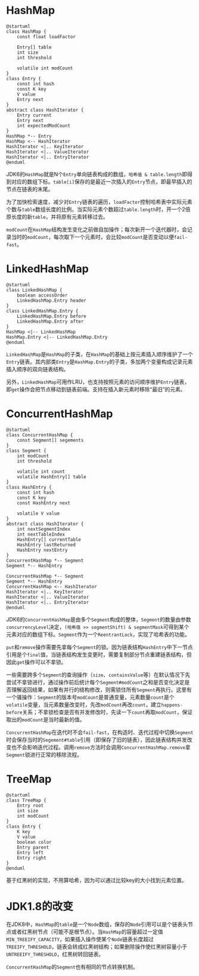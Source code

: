 # HashMap
```plantuml
@startuml
class HashMap {
    const float loadFactor

    Entry[] table
    int size
    int threshold

    volatile int modCount
}
class Entry {
    const int hash
    const K key
    V value
    Entry next
}
abstract class HashIterator {
    Entry current
    Entry next
    int expectedModCount
}
HashMap *-- Entry
HashMap <-- HashIterator
HashIterator <|.. KeyIterator
HashIterator <|.. ValueIterator
HashIterator <|.. EntryIterator
@enduml
```
JDK6的`HashMap`就是N个`Entry`单向链表构成的数组，`哈希值 & table.length`即得到对应的数组下标。`table[i]`保存的是最近一次插入的`Entry`节点，即最早插入的节点在链表的末尾。

为了加快检索速度，减少对`Entry`链表的遍历，`loadFactor`控制哈希表中实际元素个数与`table`数组长度的比例。当实际元素个数超过`table.length`时，开一个2倍原长度的新`table`，并将原有元素转移过去。

`modCount`在`HashMap`结构发生变化之前做自加操作；每次新开一个迭代器时，会记录当时的`modCount`，每次取下一个元素时，会比较`modCount`是否变动以便`fail-fast`。


# LinkedHashMap
```plantuml
@startuml
class LinkedHashMap {
    boolean accessOrder
    LinkedHashMap.Entry header
}
class LinkedHashMap.Entry {
    LinkedHashMap.Entry before
    LinkedHashMap.Entry after
}
HashMap <|-- LinkedHashMap
HashMap.Entry <|-- LinkedHashMap.Entry
@enduml
```
`LinkedHashMap`是`HashMap`的子类，在`HashMap`的基础上按元素插入顺序维护了一个`Entry`链表。其内部类`Entry`是`HashMap.Entry`的子类，多加两个变量构成记录元素插入顺序的双向链表结构。

另外，`LinkedHashMap`可用作LRU，也支持按照元素的访问顺序维护`Entry`链表，即`get`操作会把节点移动到链表前端。支持在插入新元素时移除“最旧”的元素。


# ConcurrentHashMap
```plantuml
@startuml
class ConcurrentHashMap {
    const Segment[] segements
}
class Segment {
    int modCount
    int threshold

    volatile int count
    volatile HashEntry[] table
}
class HashEntry {
    const int hash
    const K key
    const HashEntry next

    volatile V value
}
abstract class HashIterator {
    int nextSegmentIndex
    int nextTableIndex
    HashEntry[] currentTable
    HashEntry lastReturned
    HashEntry nextEntry
}
ConcurrentHashMap *-- Segment
Segment *-- HashEntry

ConcurrentHashMap *-- Segment
Segment *-- HashEntry
ConcurrentHashMap <-- HashIterator
HashIterator <|.. KeyIterator
HashIterator <|.. ValueIterator
HashIterator <|.. EntryIterator
@enduml
```
JDK6的`ConcurrentHashMap`是由多个`Segment`构成的整体，`Segment`的数量由参数`concurrencyLevel`决定，`(哈希值 >> segmentShift) & segmentMask`可得到某个元素对应的数组下标。`Segment`作为一个`ReentrantLock`，实现了哈希表的功能。

`put`和`remove`操作需要先拿每个`Segment`的锁。因为链表结构`HashEntry`中下一节点引用是个`final`值，当链表结构发生变更时，需要复制部分节点重建链表结构，但因此`get`操作可以不拿锁。

一些需要跨多个`Segment`的查询操作（`size`、`containsValue`等）在默认情况下先尝试不拿锁进行，通过操作前后统计每个`Segment#modCount`之和是否变化决定是否理解返回结果，如果有并行的结构修改，则需锁住所有`Segment`再执行。这里有一个骚操作：`Segment`的版本号`modCount`是普通变量，元素数量`count`是个`volatile`变量，当元素数量改变时，先改`modCount`再改`count`，建立`happens-before`关系；不拿锁检查是否有并发修改时，先读一下`count`再取`modCount`，保证取出的`modCount`是当时最新的值。

`ConcurrentHashMap`在迭代时不会`fail-fast`，在构造时、迭代过程中切换`Segment`时会保存当时的`Segement#table`引用（即保存了旧的链表），因此链表结构并发改变也不会影响迭代过程。调用`remove`方法时会调用`ConcurrentHashMap.remove`拿`Segment`锁进行正常的移除流程。


# TreeMap
```plantuml
@startuml
class TreeMap {
    Entry root
    int size
    int modCount
}
class Entry {
    K key
    V value
    boolean color
    Entry parent
    Entry left
    Entry right
}
@enduml
```
基于红黑树的实现，不用算哈希，因为可以通过比较key的大小找到元素位置。


# JDK1.8的改变
在JDK8中，`HashMap`的`table`是一个`Node`数组，保存的`Node`引用可以是个链表头节点或者红黑树节点（可能不是根节点）。当`HashMap`的容量超过一定值`MIN_TREEIFY_CAPACITY`，如果插入操作使某个`Node`链表长度超过`TREEIFY_THRESHOLD`，链表会转成红黑树结构；如果删除操作使红黑树容量小于`UNTREEIFY_THRESHOLD`，红黑树转回链表。

`ConcurrentHashMap`的`Segment`也有相同的节点转换机制。
